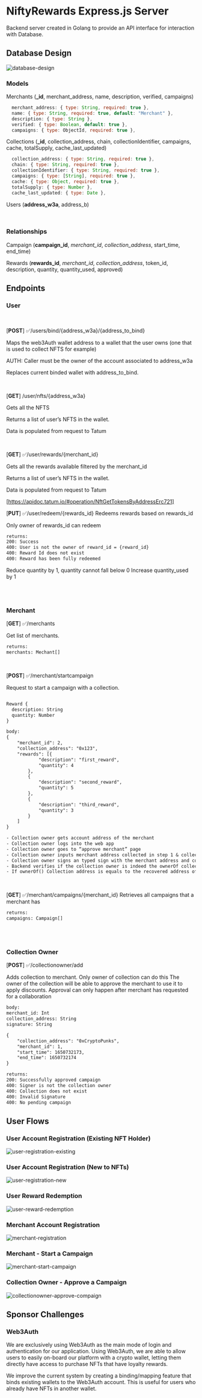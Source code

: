 # NiftyRewards Express.js Server

Backend server created in Golang to provide an API interface for interaction with Database.

## Database Design

![database-design](docs/database.drawio.svg)

### Models

Merchants (**\_id**, merchant_address, name, description, verified, campaigns)

```js
  merchant_address: { type: String, required: true },
  name: { type: String, required: true, default: "Merchant" },
  description: { type: String },
  verified: { type: Boolean, default: true },
  campaigns: { type: ObjectId, required: true },
```

Collections (**\_id**, collection_address, chain, collectionIdentifier, campaigns, cache, totalSupply, cache_last_updated)

```js
  collection_address: { type: String, required: true },
  chain: { type: String, required: true },
  collectionIdentifier: { type: String, required: true },
  campaigns: { type: [String], required: true },
  cache: { type: Object, required: true },
  totalSupply: { type: Number },
  cache_last_updated: { type: Date },
```

Users (**address_w3a**, address_b)



<br/>

### Relationships

Campaign (**campaign_id**, _merchant_id_, _collection_address_, start_time, end_time)

Rewards (**rewards_id**, _merchant_id_, _collection_address_, token_id, description, quantity, quantity_used, approved)

## Endpoints

### User

<br/>

[**POST**] ✅/users/bind/{address_w3a}/{address_to_bind}

Maps the web3Auth wallet address to a wallet that the user owns (one that is used to collect NFTS for example)

AUTH: Caller must be the owner of the account associated to address_w3a

Replaces current binded wallet with address_to_bind.

<br/>

[**GET**] /user/nfts/{address_w3a}

Gets all the NFTS

Returns a list of user’s NFTS in the wallet.

Data is populated from request to Tatum

<br/>

[**GET**] ✅/user/rewards/{merchant_id}

Gets all the rewards available filtered by the merchant_id

Returns a list of user’s NFTS in the wallet.

Data is populated from request to Tatum

[https://apidoc.tatum.io/#operation/NftGetTokensByAddressErc721]

[**PUT**] ✅/user/redeem/{rewards_id}
Redeems rewards based on rewards_id

Only owner of rewards_id can redeem

```txt
returns:
200: Success
400: User is not the owner of reward_id = {reward_id}
400: Reward Id does not exist
400: Reward has been fully redeemed
```

Reduce quantity by 1, quantity cannot fall below 0
Increase quantity_used by 1

<br/>
<br/>

### Merchant

[**GET**] ✅/merchants

Get list of merchants.

```txt
returns:
merchants: Mechant[]
```

<br/>

[**POST**] ✅/merchant/startcampaign

Request to start a campaign with a collection.

```txt

Reward {
  description: String
  quantity: Number
}

body:
{
	"merchant_id": 2,
	"collection_address": "0x123",
	"rewards": [{
			"description": "first_reward",
			"quantity": 4
		},
		{
			"description": "second_reward",
			"quantity": 5
		},
		{
			"description": "third_reward",
			"quantity": 3
		}
	]
}

```

```txt
- Collection owner gets account address of the merchant
- Collection owner logs into the web app
- Collection owner goes to “approve merchant” page
- Collection owner inputs merchant address collected in step 1 & collection address
- Collection owner signs an typed sign with the merchant address and collection address
- Backend verifies if the collection owner is indeed the ownerOf collection address
- If ownerOf() Collection address is equals to the recovered address of the signature, the collection will be binded.
```

<br/>

[**GET**] ✅/merchant/campaigns/{merchant_id}
Retrieves all campaigns that a merchant has

```txt
returns:
campaigns: Campaign[]
```

<br/>
<br/>

### Collection Owner

[**POST**] ✅/collectionowner/add

Adds collection to merchant. Only owner of collection can do this
The owner of the collection will be able to approve the merchant to use it to apply discounts. Approval can only happen after merchant has requested for a collaboration

```txt
body:
merchant_id: Int
collection_address: String
signature: String

{
	"collection_address": "0xCryptoPunks",
	"merchant_id": 1,
	"start_time": 1650732173,
	"end_time": 1650732174
}

returns:
200: Successfully approved campaign
400: Signer is not the collection owner
400: Collection does not exist
400: Invalid Signature
400: No pending campaign
```

## User Flows

### User Account Registration (Existing NFT Holder)

![user-registration-existing](/docs/user-registration-existing.drawio.svg)

### User Account Registration (New to NFTs)

![user-registration-new](/docs/user-registration-new.drawio.svg)

### User Reward Redemption

![user-reward-redemption](docs/user-redeem-rewards.drawio.svg)

### Merchant Account Registration

![merchant-registration](docs/merchant-registration.drawio.svg)

### Merchant - Start a Campaign

![merchant-start-campaign](docs/merchant-start-campaign.drawio.svg)

### Collection Owner - Approve a Campaign

![collectionowner-approve-compaign](docs/collectionowner-approve-campaign.drawio.svg)

## Sponsor Challenges

### Web3Auth

We are exclusively using Web3Auth as the main mode of login and authentication for our application. Using Web3Auth, we are able to allow users to easily on-board our platform with a crypto wallet, letting them directly have access to purchase NFTs that have loyalty rewards.

We improve the current system by creating a binding/mapping feature that binds existing wallets to the Web3Auth account. This is useful for users who already have NFTs in another wallet.
